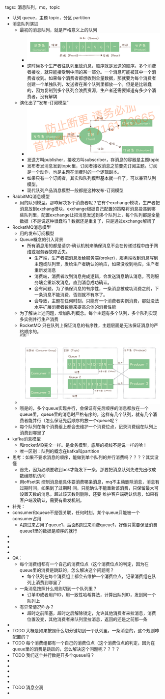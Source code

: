 tags:: 消息队列，mq，topic

- 队列 queue，主题 topic，分区 partition
- 消息队列演进
	- 最初的消息队列，就是严格意义上的队列
		- ![image.png](../assets/image_1677380124407_0.png)
		- 这时候多个生产者往队列里放消息，顺序就是发送的顺序。多个消费者接收，就只能接受到中间的某一部分。一个消息可能被其中一个消费者收到。如果每个消费者都想收到全量数据，那就要为每个消费者创建一个单独队列，发送者在某个队列里都放一个。但是是比较蠢的，因为复制到多个队列会浪费资源，生产者还需要知道有多少个消费者，没有解耦
	- 演化出了“发布-订阅模型”
		- ![image.png](../assets/image_1677380364112_0.png)
		- 发送方叫publisher，接收方叫subscriber，存消息的容器是主题topic
		- 发布者发消息发到topic里，订阅者接收消息之前要先订阅主题。订阅是一个动作，也是主题在消费时的一个逻辑副本。
		- 如果只有一个订阅者，其实和队列模型基本就一样了，可以兼容队列模型。
		- 现代队列产品消息模型一般都是这种发布-订阅模型
- RabbitMQ消息模型
	- 用的队列模型。那咋解决多个消费者呢？它有个exchange模块，生产者把消息放到exchang模块，exchange根据自己配置的策略将消息投递到哪些队列里，配置exchange让把消息发送到多个队列上，每个队列都是全量数据（不是说这种很蠢吗？数据还是重复了，只是通过exchange解耦了
- RocketMQ消息模型
	- 用的发布订阅模型
	- Queue概念的引入背景
		- 所有消息用的都是请求-确认机制来确保消息不会在传递过程中由于网络或服务器故障丢失。
			- 生产端，生产者把消息发给服务端(broker)，服务端收到消息写到主题或队列里，发给生产者确认的响应，如果没收到响应，生产者重新发消息
			- 消费端，消费者收到消息完成逻辑，会发送消息确认消息，否则服务端会重新发消息，直到消息成功确认。
			- 会有问题，为了确保消息的有序性，一条消息被成功消费之前，下一条消息不能消费，否则就不有序了。
			- 会导致，主题在任何时刻，只能有一个消费者实例消费，那就没法水平扩展消费者数量来提高总体的消费性能
	- 为了解决上述问题，增加队列概念。每个主题有多个队列，多个队列实现多实例并行生产消费
	- RocketMQ 只在队列上保证消息的有序性，主题层面是无法保证消息的严格顺序的。
	- ![image.png](../assets/image_1677381606699_0.png)
	- 哦是的，多个queue实现并行，会保证有先后顺序的消息都放在一个queue里，queue里的消息时严格有序的。这样有几个队列，就有几个消费者能并行（怎么保证先后顺序的放一个queue呢？
	- 每个队列在每个消费组上都会去维护一个消费位点，记录消费组在队列上消费到哪里了
- kafka消息模型
	- 和rocketMQ完全一样。是业务模型，底层的视线不是说一样的哈！
	- 唯一区别：队列的概念在kafka叫partition
- 思考：如果不要求消息的顺序，能做到单个队列的并行消费吗？？？？其实没懂
	- 首先，因为必须要收到ack才能发下一条，那要把消息队列先进先出改成数组随机访问
	- 用offset来 控制消息组具体要消费哪条消息，mq不主动删除消息，消息有过期时间，如果到了过期时 间，只能确认不能重新该消费，只保留最大可设置天数的消息。超过该天数则删除，还要 维护客户端确认信息，如果有客户端没确认，需要有重发机制。
- 补充：
- consumer和queue不是强关联，任何时刻，某个queue只能被一个consumer占用
	- A跑过来占用了queue1，后面B跑过来消费queue1，好像只需要保证消费queue1里的数据是顺序的就行
-
-
-
-
- QA：
	- 每个消费组都有一个自己的消费位点（这个消费位点的判定，因为在queue里的消费是跳跃的，怎么解决这个问题呢？
		- 每个队列在每个消费组上都会去维护一个消费位点，记录消费组在队列上消费到哪里了
	- 一条消息按照什么规则切到一个队列里？
		- 订单ID或者用户ID，用一致性哈希算法，计算出队列ID，发到同一个队列上
	- 有异常情况咋办？
		- 超时之前阻塞，超时之后解除锁定，允许其他消费者来拉消息，消费位置没变，其他消费者来队列里拉消息，返回的还是之前那一条
-
- TODO 大概是如果按照什么切分键切到一个队列里，一条消息的，这个规则咋配置的？
- TODO 每个消费组都有一个自己的消费位点（这个消费位点的判定，因为在queue里的消费是跳跃的，怎么解决这个问题呢？？？？
- TODO 我们这个并行数是开多个queue吗？
-
-
-
-
-
- TODO 消息空洞
-